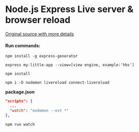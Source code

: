 # Node.js Express Live server & browser reload
[Original source with more details](https://dev.to/cassiolacerda/automatically-refresh-the-browser-on-node-express-server-changes-x1f680-1k0o)
#### Run commands:

```
npm install -g express-generator
```
```
express my-little-app --view=[view engine, example:'hbs']
```
```
npm install
```
```
npm i -D nodemon livereload connect-livereload
```
**package.json**
```json
"scripts": {
  ... 
  "watch": "nodemon --ext *"
},
```
```
npm run watch
```